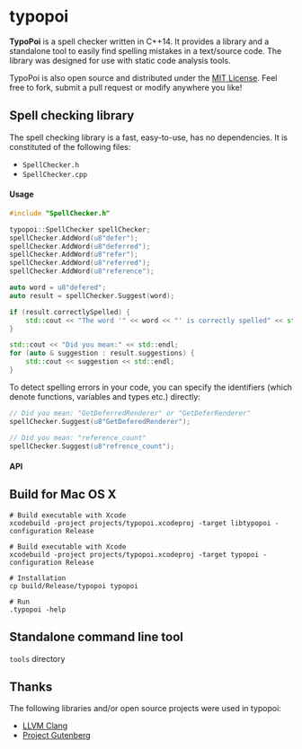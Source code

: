 # typopoi

**TypoPoi** is a spell checker written in C++14.
It provides a library and a standalone tool to easily find spelling mistakes in a text/source code.
The library was designed for use with static code analysis tools.

TypoPoi is also open source and distributed under the [MIT License](https://opensource.org/licenses/MIT).
Feel free to fork, submit a pull request or modify anywhere you like!

## Spell checking library

The spell checking library is a fast, easy-to-use, has no dependencies.
It is constituted of the following files:

- `SpellChecker.h`
- `SpellChecker.cpp`

#### Usage

```cpp
#include "SpellChecker.h"
```

```cpp
typopoi::SpellChecker spellChecker;
spellChecker.AddWord(u8"defer");
spellChecker.AddWord(u8"deferred");
spellChecker.AddWord(u8"refer");
spellChecker.AddWord(u8"referred");
spellChecker.AddWord(u8"reference");

auto word = u8"defered";
auto result = spellChecker.Suggest(word);

if (result.correctlySpelled) {
    std::cout << "The word '" << word << "' is correctly spelled" << std::endl;
}

std::cout << "Did you mean:" << std::endl;
for (auto & suggestion : result.suggestions) {
    std::cout << suggestion << std::endl;
}
```

To detect spelling errors in your code, you can specify the identifiers (which denote functions, variables and types etc.) directly:

```cpp
// Did you mean: "GetDeferredRenderer" or "GetDeferRenderer"
spellChecker.Suggest(u8"GetDeferedRenderer");

// Did you mean: "reference_count"
spellChecker.Suggest(u8"refrence_count");
```

#### API

## Build for Mac OS X

```shell
# Build executable with Xcode
xcodebuild -project projects/typopoi.xcodeproj -target libtypopoi -configuration Release
```

```shell
# Build executable with Xcode
xcodebuild -project projects/typopoi.xcodeproj -target typopoi -configuration Release

# Installation
cp build/Release/typopoi typopoi

# Run
.typopoi -help
```

## Standalone command line tool

`tools` directory

## Thanks

The following libraries and/or open source projects were used in typopoi:

* [LLVM Clang](http://clang.llvm.org/)
* [Project Gutenberg](https://www.gutenberg.org/)
